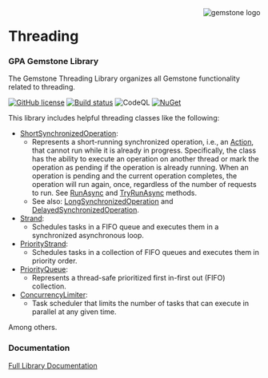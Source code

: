 <img align="right" src="img/gemstone-wide-600.png" alt="gemstone logo">

# Threading
### GPA Gemstone Library

The Gemstone Threading Library organizes all Gemstone functionality related to threading.

[![GitHub license](https://img.shields.io/github/license/gemstone/threading?color=4CC61E)](https://github.com/gemstone/threading/blob/master/LICENSE)
[![Build status](https://ci.appveyor.com/api/projects/status/0eiilt0ki2s260yw?svg=true)](https://ci.appveyor.com/project/ritchiecarroll/threading)
![CodeQL](https://github.com/gemstone/threading/workflows/CodeQL/badge.svg)
[![NuGet](https://img.shields.io/nuget/vpre/Gemstone.Threading)](https://www.nuget.org/packages/Gemstone.Threading#readme-body-tab)

This library includes helpful threading classes like the following:

* [ShortSynchronizedOperation](https://gemstone.github.io/threading/help/html/T_Gemstone_Threading_SynchronizedOperations_ShortSynchronizedOperation.htm):
  * Represents a short-running synchronized operation, i.e., an [Action](https://docs.microsoft.com/en-us/dotnet/api/system.action), that cannot run while it is already in progress. Specifically, the class has the ability to execute an operation on another thread or mark the operation as pending if the operation is already running. When an operation is pending and the current operation completes, the operation will run again, once, regardless of the number of requests to run. See [RunAsync](https://gemstone.github.io/threading/help/html/M_Gemstone_Threading_SynchronizedOperations_SynchronizedOperationBase_RunAsync.htm) and [TryRunAsync](https://gemstone.github.io/threading/help/html/M_Gemstone_Threading_SynchronizedOperations_SynchronizedOperationBase_TryRunAsync.htm) methods.
  * See also: [LongSynchronizedOperation](https://gemstone.github.io/threading/help/html/T_Gemstone_Threading_SynchronizedOperations_LongSynchronizedOperation.htm) and [DelayedSynchronizedOperation](https://gemstone.github.io/threading/help/html/T_Gemstone_Threading_SynchronizedOperations_DelayedSynchronizedOperation.htm).
* [Strand](https://gemstone.github.io/threading/help/html/T_Gemstone_Threading_Strands_Strand.htm):
  * Schedules tasks in a FIFO queue and executes them in a synchronized asynchronous loop.
* [PriorityStrand](https://gemstone.github.io/threading/help/html/T_Gemstone_Threading_Strands_PriorityStrand.htm):
  * Schedules tasks in a collection of FIFO queues and executes them in priority order.
* [PriorityQueue](https://gemstone.github.io/threading/help/html/T_Gemstone_Threading_Collections_PriorityQueue_1.htm):
  * Represents a thread-safe prioritized first in-first out (FIFO) collection.
* [ConcurrencyLimiter](https://gemstone.github.io/threading/help/html/T_Gemstone_Threading_ConcurrencyLimiter.htm):
  * Task scheduler that limits the number of tasks that can execute in parallel at any given time.

Among others.

### Documentation
[Full Library Documentation](https://gemstone.github.io/threading/help)
